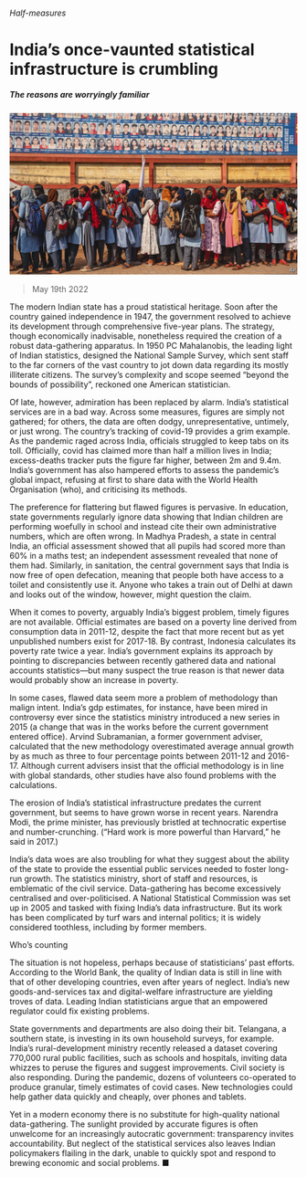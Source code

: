 ###### Half-measures

# India’s once-vaunted statistical infrastructure is crumbling 

##### The reasons are worryingly familiar 

![image](images/20220521_FNP001.jpg) 

> May 19th 2022 

The modern Indian state has a proud statistical heritage. Soon after the country gained independence in 1947, the government resolved to achieve its development through comprehensive five-year plans. The strategy, though economically inadvisable, nonetheless required the creation of a robust data-gathering apparatus. In 1950 PC Mahalanobis, the leading light of Indian statistics, designed the National Sample Survey, which sent staff to the far corners of the vast country to jot down data regarding its mostly illiterate citizens. The survey’s complexity and scope seemed “beyond the bounds of possibility”, reckoned one American statistician. 

Of late, however, admiration has been replaced by alarm. India’s statistical services are in a bad way. Across some measures, figures are simply not gathered; for others, the data are often dodgy, unrepresentative, untimely, or just wrong. The country’s tracking of covid-19 provides a grim example. As the pandemic raged across India, officials struggled to keep tabs on its toll. Officially, covid has claimed more than half a million lives in India;  excess-deaths tracker puts the figure far higher, between 2m and 9.4m. India’s government has also hampered efforts to assess the pandemic’s global impact, refusing at first to share data with the World Health Organisation (who), and criticising its methods. 

The preference for flattering but flawed figures is pervasive. In education, state governments regularly ignore data showing that Indian children are performing woefully in school and instead cite their own administrative numbers, which are often wrong. In Madhya Pradesh, a state in central India, an official assessment showed that all pupils had scored more than 60% in a maths test; an independent assessment revealed that none of them had. Similarly, in sanitation, the central government says that India is now free of open defecation, meaning that people both have access to a toilet and consistently use it. Anyone who takes a train out of Delhi at dawn and looks out of the window, however, might question the claim. 

When it comes to poverty, arguably India’s biggest problem, timely figures are not available. Official estimates are based on a poverty line derived from consumption data in 2011-12, despite the fact that more recent but as yet unpublished numbers exist for 2017-18. By contrast, Indonesia calculates its poverty rate twice a year. India’s government explains its approach by pointing to discrepancies between recently gathered data and national accounts statistics—but many suspect the true reason is that newer data would probably show an increase in poverty.

In some cases, flawed data seem more a problem of methodology than malign intent. India’s gdp estimates, for instance, have been mired in controversy ever since the statistics ministry introduced a new series in 2015 (a change that was in the works before the current government entered office). Arvind Subramanian, a former government adviser, calculated that the new methodology overestimated average annual growth by as much as three to four percentage points between 2011-12 and 2016-17. Although current advisers insist that the official methodology is in line with global standards, other studies have also found problems with the calculations. 

The erosion of India’s statistical infrastructure predates the current government, but seems to have grown worse in recent years. Narendra Modi, the prime minister, has previously bristled at technocratic expertise and number-crunching. (“Hard work is more powerful than Harvard,” he said in 2017.) 

India’s data woes are also troubling for what they suggest about the ability of the state to provide the essential public services needed to foster long-run growth. The statistics ministry, short of staff and resources, is emblematic of the civil service. Data-gathering has become excessively centralised and over-politicised. A National Statistical Commission was set up in 2005 and tasked with fixing India’s data infrastructure. But its work has been complicated by turf wars and internal politics; it is widely considered toothless, including by former members. 

Who’s counting

The situation is not hopeless, perhaps because of statisticians’ past efforts. According to the World Bank, the quality of Indian data is still in line with that of other developing countries, even after years of neglect. India’s new goods-and-services tax and digital-welfare infrastructure are yielding troves of data. Leading Indian statisticians argue that an empowered regulator could fix existing problems. 

State governments and departments are also doing their bit. Telangana, a southern state, is investing in its own household surveys, for example. India’s rural-development ministry recently released a dataset covering 770,000 rural public facilities, such as schools and hospitals, inviting data whizzes to peruse the figures and suggest improvements. Civil society is also responding. During the pandemic, dozens of volunteers co-operated to produce granular, timely estimates of covid cases. New technologies could help gather data quickly and cheaply, over phones and tablets.

Yet in a modern economy there is no substitute for high-quality national data-gathering. The sunlight provided by accurate figures is often unwelcome for an increasingly autocratic government: transparency invites accountability. But neglect of the statistical services also leaves Indian policymakers flailing in the dark, unable to quickly spot and respond to brewing economic and social problems. ■


